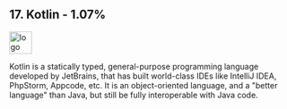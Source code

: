 ## 17. Kotlin - 1.07%
<img src="https://cdn.freebiesupply.com/logos/large/2x/kotlin-1-logo-png-transparent.png" alt="logo" width="40" height="40" /> 

Kotlin is a statically typed, general-purpose programming language developed by JetBrains, that has built world-class IDEs like IntelliJ IDEA, PhpStorm, Appcode, etc. It is an object-oriented language, and a "better language" than Java, but still be fully interoperable with Java code.
